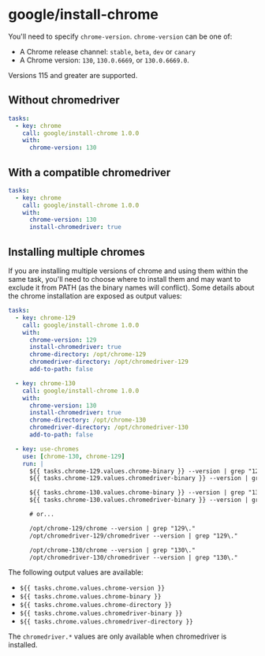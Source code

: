 # google/install-chrome

You'll need to specify `chrome-version`. `chrome-version` can be one of:

- A Chrome release channel: `stable`, `beta`, `dev` or `canary`
- A Chrome version: `130`, `130.0.6669`, or `130.0.6669.0`.

Versions 115 and greater are supported.

## Without chromedriver

```yaml
tasks:
  - key: chrome
    call: google/install-chrome 1.0.0
    with:
      chrome-version: 130
```

## With a compatible chromedriver

```yaml
tasks:
  - key: chrome
    call: google/install-chrome 1.0.0
    with:
      chrome-version: 130
      install-chromedriver: true
```

## Installing multiple chromes

If you are installing multiple versions of chrome and using them within the same task, you'll need to choose where to install them and may want to exclude it from PATH (as the binary names will conflict). Some details about the chrome installation are exposed as output values:

```yaml
tasks:
  - key: chrome-129
    call: google/install-chrome 1.0.0
    with:
      chrome-version: 129
      install-chromedriver: true
      chrome-directory: /opt/chrome-129
      chromedriver-directory: /opt/chromedriver-129
      add-to-path: false

  - key: chrome-130
    call: google/install-chrome 1.0.0
    with:
      chrome-version: 130
      install-chromedriver: true
      chrome-directory: /opt/chrome-130
      chromedriver-directory: /opt/chromedriver-130
      add-to-path: false

  - key: use-chromes
    use: [chrome-130, chrome-129]
    run: |
      ${{ tasks.chrome-129.values.chrome-binary }} --version | grep "129\."
      ${{ tasks.chrome-129.values.chromedriver-binary }} --version | grep "129\."

      ${{ tasks.chrome-130.values.chrome-binary }} --version | grep "130\."
      ${{ tasks.chrome-130.values.chromedriver-binary }} --version | grep "130\."

      # or...

      /opt/chrome-129/chrome --version | grep "129\."
      /opt/chromedriver-129/chromedriver --version | grep "129\."

      /opt/chrome-130/chrome --version | grep "130\."
      /opt/chromedriver-130/chromedriver --version | grep "130\."
```

The following output values are available:

- `${{ tasks.chrome.values.chrome-version }}`
- `${{ tasks.chrome.values.chrome-binary }}`
- `${{ tasks.chrome.values.chrome-directory }}`
- `${{ tasks.chrome.values.chromedriver-binary }}`
- `${{ tasks.chrome.values.chromedriver-directory }}`

The `chromedriver.*` values are only available when chromedriver is installed.
